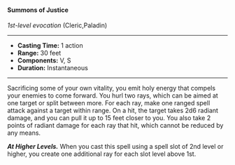#### Summons of Justice
*1st-level evocation* (Cleric,Paladin)
___
- **Casting Time:** 1 action
- **Range:** 30 feet
- **Components:** V, S
- **Duration:** Instantaneous
---
Sacrificing some of your own vitality, you emit holy
energy that compels your enemies to come forward.
You hurl two rays, which can be aimed at one target
or split between more. For each ray, make one
ranged spell attack against a target within range. On
a hit, the target takes 2d6 radiant damage, and you
can pull it up to 15 feet closer to you.
You also take 2 points of radiant damage for each
ray that hit, which cannot be reduced by any means.

***At Higher Levels.***  When you cast this spell using
a spell slot of 2nd level or higher, you create one
additional ray for each slot level above 1st.
